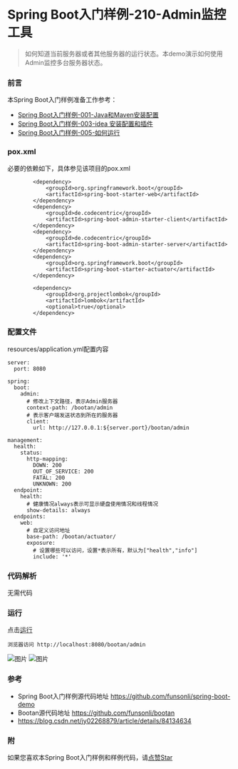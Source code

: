 # Spring Boot入门样例-210-Admin监控工具

> 如何知道当前服务器或者其他服务器的运行状态。本demo演示如何使用Admin监控多台服务器状态。

### 前言

本Spring Boot入门样例准备工作参考：

- [Spring Boot入门样例-001-Java和Maven安装配置](https://github.com/funsonli/spring-boot-demo/blob/master/doc/spring-boot-demo-001-java.md)
- [Spring Boot入门样例-003-idea 安装配置和插件](https://github.com/funsonli/spring-boot-demo/blob/master/doc/spring-boot-demo-003-idea.md)
- [Spring Boot入门样例-005-如何运行](https://github.com/funsonli/spring-boot-demo/blob/master/doc/spring-boot-demo-005-run.md)

### pox.xml
必要的依赖如下，具体参见该项目的pox.xml
```
        <dependency>
            <groupId>org.springframework.boot</groupId>
            <artifactId>spring-boot-starter-web</artifactId>
        </dependency>
        <dependency>
            <groupId>de.codecentric</groupId>
            <artifactId>spring-boot-admin-starter-client</artifactId>
        </dependency>
        <dependency>
            <groupId>de.codecentric</groupId>
            <artifactId>spring-boot-admin-starter-server</artifactId>
        </dependency>
        <dependency>
            <groupId>org.springframework.boot</groupId>
            <artifactId>spring-boot-starter-actuator</artifactId>
        </dependency>

        <dependency>
            <groupId>org.projectlombok</groupId>
            <artifactId>lombok</artifactId>
            <optional>true</optional>
        </dependency>
```

### 配置文件

resources/application.yml配置内容
```
server:
  port: 8080

spring:
  boot:
    admin:
      # 修改上下文路径，表示Admin服务器
      context-path: /bootan/admin
      # 表示客户端发送状态到所在的服务器
      client:
        url: http://127.0.0.1:${server.port}/bootan/admin

management:
  health:
    status:
      http-mapping:
        DOWN: 200
        OUT_OF_SERVICE: 200
        FATAL: 200
        UNKNOWN: 200
  endpoint:
    health:
      # 健康情况always表示可显示硬盘使用情况和线程情况
      show-details: always
  endpoints:
    web:
      # 自定义访问地址
      base-path: /bootan/actuator/
      exposure:
        # 设置哪些可以访问，设置*表示所有，默认为["health","info"]
        include: '*'
```

### 代码解析

无需代码

### 运行

点击[运行](https://github.com/funsonli/spring-boot-demo/blob/master/doc/spring-boot-demo-005-run.md)

```
浏览器访问 http://localhost:8080/bootan/admin

```

![图片](https://raw.githubusercontent.com/funsonli/spring-boot-demo/master/doc/images/spring-boot-demo-210-admin-01.png?raw=true)
![图片](https://raw.githubusercontent.com/funsonli/spring-boot-demo/master/doc/images/spring-boot-demo-210-admin-03.png?raw=true)

### 参考
- Spring Boot入门样例源代码地址 https://github.com/funsonli/spring-boot-demo
- Bootan源代码地址 https://github.com/funsonli/bootan
- https://blog.csdn.net/jy02268879/article/details/84134634


### 附
如果您喜欢本Spring Boot入门样例和样例代码，请[点赞Star](https://github.com/funsonli/spring-boot-demo)

